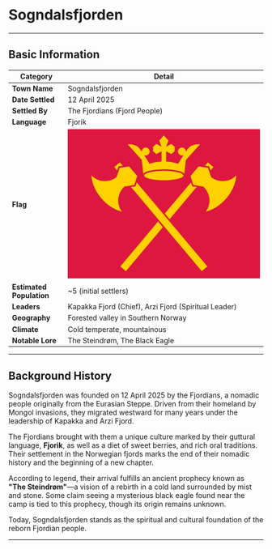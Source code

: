 # Sogndalsfjorden

---

## Basic Information

| Category       | Detail                                              |
|----------------|-----------------------------------------------------|
| **Town Name**  | Sogndalsfjorden                                     |
| **Date Settled** | 12 April 2025                                     |
| **Settled By** | The Fjordians (Fjord People)                        |
| **Language**   | Fjorik                                              |
| **Flag**       | ![Flag](https://github.com/SwineFeather/Nordics/blob/main/.gitbook/assets/Sogndalsfjorden.png) |
| **Estimated Population** | ~5 (initial settlers)                    |
| **Leaders**    | Kapakka Fjord (Chief), Arzi Fjord (Spiritual Leader) |
| **Geography**  | Forested valley in Southern Norway                  |
| **Climate**    | Cold temperate, mountainous                        |
| **Notable Lore** | The Steindrøm, The Black Eagle               |

---

## Background History

Sogndalsfjorden was founded on 12 April 2025 by the Fjordians, a nomadic people originally from the Eurasian Steppe. Driven from their homeland by Mongol invasions, they migrated westward for many years under the leadership of Kapakka and Arzi Fjord.

The Fjordians brought with them a unique culture marked by their guttural language, **Fjorik**, as well as a diet of sweet berries, and rich oral traditions. Their settlement in the Norwegian fjords marks the end of their nomadic history and the beginning of a new chapter.

According to legend, their arrival fulfills an ancient prophecy known as **"The Steindrøm"**—a vision of a rebirth in a cold land surrounded by mist and stone. Some claim seeing a mysterious black eagle found near the camp is tied to this prophecy, though its origin remains unknown.

Today, Sogndalsfjorden stands as the spiritual and cultural foundation of the reborn Fjordian people.

---
